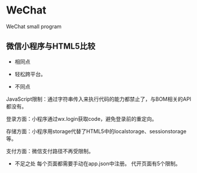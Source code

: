 # WeChat
WeChat small program

## 微信小程序与HTML5比较
* 相同点
 * 轻松跨平台。
  
* 不同点

JavaScript限制：通过字符串传入来执行代码的能力都禁止了，与BOM相关的API都没有。

登录方面：小程序通过wx.login获取code，避免登录前的重定向。

存储方面：小程序用storage代替了HTML5中的localstorage、sessionstorage等。

支付方面：微信支付路径不再受限制。

* 不足之处
每个页面都需要手动在app.json中注册。
代开页面有5个限制。
